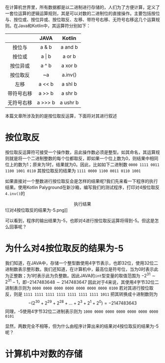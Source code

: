 在计算机世界里，所有数据都是以二进制进行存储的，人们为了方便计算，定义了一套位运算的逻辑运算规则，其是可以对数的二进制位的直接操作。主要包括按位与、按位或、按位异或、按位取反、左移、带符号右移、无符号右移这几个运算规则。在Java和Kotlin中，其运算符分别如下：

|            |  JAVA   |  Kotlin  |
|:----------:|:-------:|:--------:|
|   按位与   |  a & b  | a and b  |
|   按位或   | a \| b  |  a or b  |
|  按位异或  |  a ^ b  | a xor b  |
|  按位取反  |   ~a    | a.inv()  |
|    左移    | a << b  | a shl b  |
| 带符号右移 | a >> b  | a shr b  |
| 无符号右移 | a >>> b | a ushr b |
本篇文章所涉及到的是按位取反运算，下面将对其进行叙述

# 按位取反
按位取反运算符可接受一个操作数，且此操作数必须是整型。如其命名，其运算规则就是将一个二进制整数的每个位都取反，即如果一个位上数为0，则结果中相同位上的数为1；原来为1时，结果就为0。因此，比如如下二进制数
`0000 1111 0011 1100 1001 0110`
其按位取反的结果为
`1111 0000 1100 0011 0110 1001`

如果直接对一个整数进行按位取反会是怎样的结果呢?我们先来看一下程序的执行结果。使用Kotlin Palyground在新沙箱，编写我们的测试程序，打印对4按位取反`4.inv()`的<center>执行结果</center>
![[对4按位取反的结果为-5.png]]

可以看到，程序的输出结果为-5，也即对4进行按位取反运算将得到-5。但这是怎么回事呢？

# 为什么对4按位取反的结果为-5
我们知道，在JAVA中，存储一个整型数使用4字节表示，也即32位，使用32位二进制数表示整形数。我们还知道，在计算机中，最高位是符号位，当为0时表示此为正整数；为1时表示此为负整数。因此JAVA的`int`型变量的取值范围为  $-2^{31} \sim 2^{31} - 1$，即$-2147483648 \sim 2147483647$
因此对于4来说，其使用4字节32位二进制表示则为
`0000 0000 0000 0000 0000 0000 0000 0100`
若对其进行按位取反，则是
`1111 1111 1111 1111 1111 1111 1111 1011`
把其转换成十进制数则为
$$ -(2^{30} + 2^{29} + 2^{28} + ... + 2^3 + 2^1 + 2^0)= -2147483643$$
同理，-5使用4字节32位二进制表示则为
`1000 0000 0000 0000 0000 0000 0000 0101`

显然，两数完全不相等，但为什么由程序计算出来的结果对4按位取反的结果为-5呢？

# 计算机中对数的存储